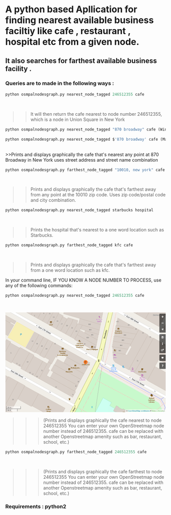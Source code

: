 # A python based Apllication for finding nearest available business faciltiy like cafe , restaurant , hospital etc from a given node.

## It also searches for farthest available business facility .

### Queries are to made in the following ways :
```python
python osmpalnodesgraph.py nearest_node_tagged 246512355 cafe 
```
<br/>

>>It will then return the cafe nearest to node number 246512355, which is a node in     Union Square in New York <br/>
```python
python osmpalnodesgraph.py nearest_node_tagged "870 broadway" cafe (Windows)
```
```python
python osmpalnodesgraph.py nearest_node_tagged $'870 broadway' cafe (Mac or Linux)
```


<br/>
>>Prints and displays graphically the cafe that's nearest any point at 870 Broadway in New York uses street address and street name combination <br/>

```python
python osmpalnodesgraph.py farthest_node_tagged "10010, new york" cafe
```
<br/>

>>Prints and displays graphically the cafe that's farthest away from any point at the 10010 zip code. Uses zip code/postal code and city combination. <br/>


```python
python osmpalnodesgraph.py nearest_node_tagged starbucks hospital
```
<br/>


>>Prints the hospital that's nearest to a one word location such as Starbucks.<br/>
```python
python osmpalnodesgraph.py farthest_node_tagged kfc cafe
```
<br/>

>>Prints and displays graphically the cafe that's farthest away from a one word location such as kfc.<br/>

In your command line, IF YOU KNOW A NODE NUMBER TO PROCESS, use any of the following commands:<br/>
```python
python osmpalnodesgraph.py nearest_node_tagged 246512355 cafe
 ```
 <br/>
 
 
 
![alt text](output.png "Logo Title Text 1")
<br/>

>>>(Prints and displays graphically the cafe nearest to node 246512355 You can enter your own OpenStreetmap node number instead of 246512355. cafe can be replaced with another Openstreetmap amenity such as bar, restaurant, school, etc.)<br/>

```python
python osmpalnodesgraph.py farthest_node_tagged 246512355 cafe
```
<br/>


>>>(Prints and displays graphically the cafe farthest to node 246512355 You can enter your own OpenStreetmap node number instead of 246512355. cafe can be replaced with another Openstreetmap amenity such as bar, restaurant, school, etc.)<br/>


### **Requirements :  python2**

